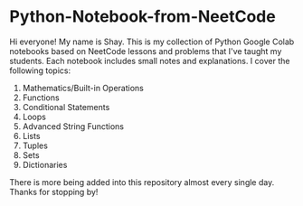 # Python-Notebook-from-NeetCode

Hi everyone! My name is Shay. This is my collection of Python Google Colab notebooks based on NeetCode lessons and problems that I've taught my students. Each notebook includes small notes and explanations. I cover the following topics:

1. Mathematics/Built-in Operations
2. Functions
3. Conditional Statements
4. Loops
5. Advanced String Functions
6. Lists
7. Tuples
8. Sets
9. Dictionaries

There is more being added into this repository almost every single day. Thanks for stopping by!
